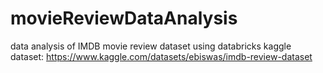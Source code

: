 # movieReviewDataAnalysis
data analysis of IMDB movie review dataset using databricks
kaggle dataset: https://www.kaggle.com/datasets/ebiswas/imdb-review-dataset
